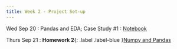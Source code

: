 ```yaml
---
title: Week 2 - Project Set-up
---
```


Wed Sep 20
: Pandas and EDA; Case Study #1
  : [Notebook](/assets/images/Lecture2.ipynb.zip)

Thurs Sep 21
: **Homework 2**{: .label .label-blue }[Numpy and Pandas](/assets/images/Homework2.ipynb.zip)
  <!-- : [Solutions](#) -->